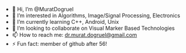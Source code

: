 - 👋 Hi, I’m @MuratDogruel
- 👀 I’m interested in Algorithms, Image/Signal Processing, Electronics
- 🌱 I’m currently learning C++, Android, Unix 
- 💞️ I’m looking to collaborate on Visual Marker Based Technologies
- 📫 How to reach me: dr.murat.dogruel@gmail.com 
- ⚡ Fun fact: member of github after 56!

<!---
MuratDogruel/MuratDogruel is a ✨ special ✨ repository because its `README.md` (this file) appears on your GitHub profile.
You can click the Preview link to take a look at your changes.
--->
